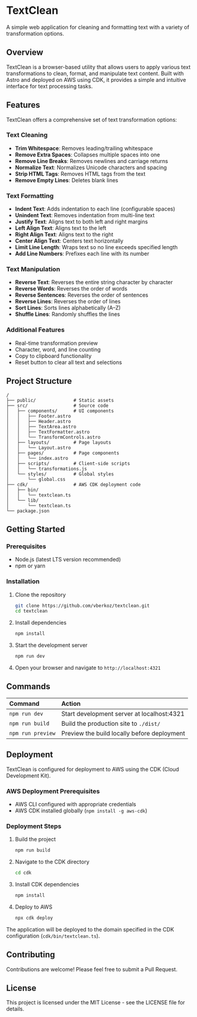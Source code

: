 
# TextClean

A simple web application for cleaning and formatting text with a variety of transformation options.

## Overview

TextClean is a browser-based utility that allows users to apply various text transformations to clean, format, and manipulate text content. Built with Astro and deployed on AWS using CDK, it provides a simple and intuitive interface for text processing tasks.

## Features

TextClean offers a comprehensive set of text transformation options:

### Text Cleaning
- **Trim Whitespace**: Removes leading/trailing whitespace
- **Remove Extra Spaces**: Collapses multiple spaces into one
- **Remove Line Breaks**: Removes newlines and carriage returns
- **Normalize Text**: Normalizes Unicode characters and spacing
- **Strip HTML Tags**: Removes HTML tags from the text
- **Remove Empty Lines**: Deletes blank lines

### Text Formatting
- **Indent Text**: Adds indentation to each line (configurable spaces)
- **Unindent Text**: Removes indentation from multi-line text
- **Justify Text**: Aligns text to both left and right margins
- **Left Align Text**: Aligns text to the left
- **Right Align Text**: Aligns text to the right
- **Center Align Text**: Centers text horizontally
- **Limit Line Length**: Wraps text so no line exceeds specified length
- **Add Line Numbers**: Prefixes each line with its number

### Text Manipulation
- **Reverse Text**: Reverses the entire string character by character
- **Reverse Words**: Reverses the order of words
- **Reverse Sentences**: Reverses the order of sentences
- **Reverse Lines**: Reverses the order of lines
- **Sort Lines**: Sorts lines alphabetically (A–Z)
- **Shuffle Lines**: Randomly shuffles the lines

### Additional Features
- Real-time transformation preview
- Character, word, and line counting
- Copy to clipboard functionality
- Reset button to clear all text and selections

## Project Structure

```
/
├── public/              # Static assets
├── src/                 # Source code
│   ├── components/      # UI components
│   │   ├── Footer.astro
│   │   ├── Header.astro
│   │   ├── TextArea.astro
│   │   ├── TextFormatter.astro
│   │   └── TransformControls.astro
│   ├── layouts/         # Page layouts
│   │   └── Layout.astro
│   ├── pages/           # Page components
│   │   └── index.astro
│   ├── scripts/         # Client-side scripts
│   │   └── transformations.js
│   └── styles/          # Global styles
│       └── global.css
├── cdk/                 # AWS CDK deployment code
│   ├── bin/
│   │   └── textclean.ts
│   └── lib/
│       └── textclean.ts
└── package.json
```

## Getting Started

### Prerequisites

- Node.js (latest LTS version recommended)
- npm or yarn

### Installation

1. Clone the repository
   ```bash
   git clone https://github.com/vberkoz/textclean.git
   cd textclean
   ```

2. Install dependencies
   ```bash
   npm install
   ```

3. Start the development server
   ```bash
   npm run dev
   ```

4. Open your browser and navigate to `http://localhost:4321`

## Commands

| Command           | Action                                       |
| :---------------- | :------------------------------------------- |
| `npm run dev`     | Start development server at localhost:4321   |
| `npm run build`   | Build the production site to `./dist/`       |
| `npm run preview` | Preview the build locally before deployment  |

## Deployment

TextClean is configured for deployment to AWS using the CDK (Cloud Development Kit).

### AWS Deployment Prerequisites

- AWS CLI configured with appropriate credentials
- AWS CDK installed globally (`npm install -g aws-cdk`)

### Deployment Steps

1. Build the project
   ```bash
   npm run build
   ```

2. Navigate to the CDK directory
   ```bash
   cd cdk
   ```

3. Install CDK dependencies
   ```bash
   npm install
   ```

4. Deploy to AWS
   ```bash
   npx cdk deploy
   ```

The application will be deployed to the domain specified in the CDK configuration (`cdk/bin/textclean.ts`).

## Contributing

Contributions are welcome! Please feel free to submit a Pull Request.

## License

This project is licensed under the MIT License - see the LICENSE file for details.